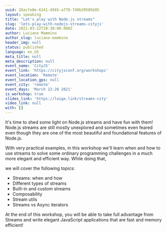 ```yaml
---
uuid: 26acfe0e-6241-4565-a770-749b39585b95
layout: speaking
title: "Let's play with Node.js streams"
slug: 'lets-play-with-nodejs-streams-cityjs'
date: 2021-03-22T20:30:00.000Z
author: Luciano Mammino
author_slug: luciano-mammino
header_img: null
status: published
language: en_US
meta_title: null
meta_description: null
event_name: 'CityJS'
event_link: 'https://cityjsconf.org/workshops'
event_location: 'Remote'
event_location_gps: null
event_city: 'remote'
event_days: 'March 22-26 2021'
is_workshop: true
slides_link: 'https://loige.link/streams-city'
video_link: null
with: []
---
```


It's time to shed some light on Node.js streams and have fun with them! Node.js streams are still mostly unexplored and sometimes even feared even though they are one of the most beautiful and foundational features of Node.js.

With very practical examples, in this workshop we'll learn when and how to use streams to solve some ordinary programming challenges in a much more elegant and efficient way. While doing that,

we will cover the following topics:

- Streams: when and how
- Different types of streams
- Built-in and custom streams
- Composability
- Stream utils
- Streams vs Async iterators

At the end of this workshop, you will be able to take full advantage from Streams and write elegant JavaScript applications that are fast and memory efficient!
